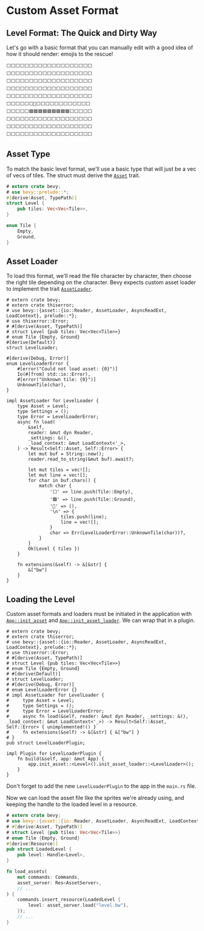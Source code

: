 # Custom Asset Format

## Level Format: The Quick and Dirty Way

Let's go with a basic format that you can manually edit with a good idea of how it should render: emojis to the rescue!

```level
⬜⬜⬜⬜⬜⬜⬜⬜⬜⬜⬜⬜⬜⬜⬜⬜⬜⬜⬜
⬜⬜⬜⬜⬜⬜⬜⬜⬜⬜⬜⬜⬜⬜⬜⬜⬜⬜⬜
⬜⬜⬜⬜⬜⬜⬜⬜⬜⬜⬜⬜⬜⬜⬜⬜⬜⬜⬜
⬜⬜⬜⬜⬜⬜⬜⬜⬜⬜⬜⬜⬜⬜⬜⬜⬜⬜⬜
⬜⬜⬜⬜⬜⬜⬜⬜⬜⬜⬜⬜⬜⬜⬜⬜⬜⬜⬜
⬜⬜⬜⬜⬜⬜🙂⬜⬜⬜⬜⬜⬜⬜⬜⬜⬜⬜⬜
⬜⬜⬜⬜⬜🟩🟩🟩🟩🟩🟩🟩🟩🟩⬜⬜⬜⬜⬜
⬜⬜⬜⬜⬜⬜⬜⬜⬜⬜⬜⬜⬜⬜⬜⬜⬜⬜⬜
⬜⬜⬜⬜⬜⬜⬜⬜⬜⬜⬜⬜⬜⬜⬜⬜⬜⬜⬜
⬜⬜⬜⬜⬜⬜⬜⬜⬜⬜⬜⬜⬜⬜⬜⬜⬜⬜⬜
```

## Asset Type

To match the basic level format, we'll use a basic type that will just be a vec of vecs of tiles. The struct must derive the [`Asset`](https://docs.rs/bevy/0.15.0-rc.2/bevy/asset/trait.Asset.html) trait.

```rust
# extern crate bevy;
# use bevy::prelude::*;
#[derive(Asset, TypePath)]
struct Level {
    pub tiles: Vec<Vec<Tile>>,
}

enum Tile {
    Empty,
    Ground,
}
```

## Asset Loader

To load this format, we'll read the file character by character, then choose the right tile depending on the character. Bevy expects custom asset loader to implement the trait [`AssetLoader`](https://docs.rs/bevy/0.15.0-rc.2/bevy/asset/trait.AssetLoader.html).

```rust,edition2021
# extern crate bevy;
# extern crate thiserror;
# use bevy::{asset::{io::Reader, AssetLoader, AsyncReadExt, LoadContext}, prelude::*};
# use thiserror::Error;
# #[derive(Asset, TypePath)]
# struct Level {pub tiles: Vec<Vec<Tile>>}
# enum Tile {Empty, Ground}
#[derive(Default)]
struct LevelLoader;

#[derive(Debug, Error)]
enum LevelLoaderError {
    #[error("Could not load asset: {0}")]
    Io(#[from] std::io::Error),
    #[error("Unknown tile: {0}")]
    UnknownTile(char),
}

impl AssetLoader for LevelLoader {
    type Asset = Level;
    type Settings = ();
    type Error = LevelLoaderError;
    async fn load(
        &self,
        reader: &mut dyn Reader,
        _settings: &(),
        _load_context: &mut LoadContext<'_>,
    ) -> Result<Self::Asset, Self::Error> {
        let mut buf = String::new();
        reader.read_to_string(&mut buf).await?;

        let mut tiles = vec![];
        let mut line = vec![];
        for char in buf.chars() {
            match char {
                '⬜' => line.push(Tile::Empty),
                '🟩' => line.push(Tile::Ground),
                '🙂' => (),
                '\n' => {
                    tiles.push(line);
                    line = vec![];
                }
                char => Err(LevelLoaderError::UnknownTile(char))?,
            }
        }
        Ok(Level { tiles })
    }

    fn extensions(&self) -> &[&str] {
        &["bw"]
    }
}
```

## Loading the Level

Custom asset formats and loaders must be initiated in the application with [`App::init_asset`](https://docs.rs/bevy/0.15.0-rc.2/bevy/app/struct.App.html#method.init_asset) and [`App::init_asset_loader`](https://docs.rs/bevy/0.15.0-rc.2/bevy/asset/trait.AssetApp.html#tymethod.init_asset_loader). We can wrap that in a plugin.

```rust,edition2021
# extern crate bevy;
# extern crate thiserror;
# use bevy::{asset::{io::Reader, AssetLoader, AsyncReadExt, LoadContext}, prelude::*};
# use thiserror::Error;
# #[derive(Asset, TypePath)]
# struct Level {pub tiles: Vec<Vec<Tile>>}
# enum Tile {Empty, Ground}
# #[derive(Default)]
# struct LevelLoader;
# #[derive(Debug, Error)]
# enum LevelLoaderError {}
# impl AssetLoader for LevelLoader {
#     type Asset = Level;
#     type Settings = ();
#     type Error = LevelLoaderError;
#     async fn load(&self, reader: &mut dyn Reader, _settings: &(), _load_context: &mut LoadContext<'_>) -> Result<Self::Asset, Self::Error> { unimplemented!() }
#     fn extensions(&self) -> &[&str] { &["bw"] }
# }
pub struct LevelLoaderPlugin;

impl Plugin for LevelLoaderPlugin {
    fn build(&self, app: &mut App) {
        app.init_asset::<Level>().init_asset_loader::<LevelLoader>();
    }
}
```

<div class="warning">

Don't forget to add the new `LevelLoaderPlugin` to the app in the `main.rs` file.

</div>

Now we can load the asset file like the sprites we're already using, and keeping the handle to the loaded level in a resource.

```rust
# extern crate bevy;
# use bevy::{asset::{io::Reader, AssetLoader, AsyncReadExt, LoadContext}, prelude::*};
# #[derive(Asset, TypePath)]
# struct Level {pub tiles: Vec<Vec<Tile>>}
# enum Tile {Empty, Ground}
#[derive(Resource)]
pub struct LoadedLevel {
    pub level: Handle<Level>,
}

fn load_assets(
    mut commands: Commands,
    asset_server: Res<AssetServer>,
    // ...
) {
    commands.insert_resource(LoadedLevel {
        level: asset_server.load("level.bw"),
    });
    // ...
}

```
